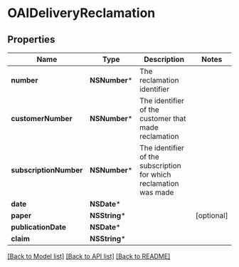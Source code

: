 # OAIDeliveryReclamation

## Properties
Name | Type | Description | Notes
------------ | ------------- | ------------- | -------------
**number** | **NSNumber*** | The reclamation identifier | 
**customerNumber** | **NSNumber*** | The identifier of the customer that made reclamation | 
**subscriptionNumber** | **NSNumber*** | The identifier of the subscription for which reclamation was made | 
**date** | **NSDate*** |  | 
**paper** | **NSString*** |  | [optional] 
**publicationDate** | **NSDate*** |  | 
**claim** | **NSString*** |  | 

[[Back to Model list]](../README.md#documentation-for-models) [[Back to API list]](../README.md#documentation-for-api-endpoints) [[Back to README]](../README.md)



